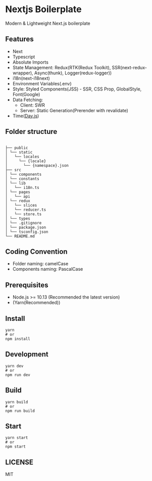 # Nextjs Boilerplate

Modern & Lightweight Next.js boilerplate

## Features

- Next
- Typescript
- Absolute Imports
- State Management: Redux(RTK(Redux Toolkit), SSR(next-redux-wrapper), Async(thunk), Logger(redux-logger))
- i18n(next-i18next)
- Environment Variables(.env)
- Style: Styled Components(JSS) - SSR, CSS Prop, GlobalStyle, Font(Google)
- Data Fetching:
  - Client: SWR
  - Server: Static Generation(Prerender with revalidate)
- Time([Day.js](https://day.js.org/))

<!--
- Fetcher
- Test
- Custom server
- Storybook?
  -->

## Folder structure

```

├── public
│ └── static
│   └── locales
│     └── {locale}
│       └── {namespace}.json
├── src
│ └── components
│ └── constants
│ └── lib
│   └── i18n.ts
│ └── pages
│   └── api
│ └── redux
│   └── slices
│   └── reducer.ts
│   └── store.ts
│ └── types
│ └── .gitignore
│ └── package.json
│ └── tsconfig.json
└── README.md
```

## Coding Convention

- Folder naming: camelCase
- Components naming: PascalCase

## Prerequisites

- Node.js >= 10.13 (Recommended the latest version)
- (Yarn(Recommended))

## Install

```
yarn
# or
npm install
```

## Development

```
yarn dev
# or
npm run dev
```

## Build

```
yarn build
# or
npm run build
```

## Start

```
yarn start
# or
npm start
```

## LICENSE

MIT
